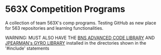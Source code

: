 # 563X Competition Programs

A collection of team 563X's comp programs. Testing GitHub as new place for 563 repositories and learning functionalities.

WARNING: MUST ALSO  HAVE THE [BNS ADVANCED CODE LIBRARY](https://github.com/JMarple/BNSLibrary) AND [JPEARMAN's GYRO LIBRARY](https://github.com/jpearman/RobotCLibs) installed in the directories shown in the '#include' statements
